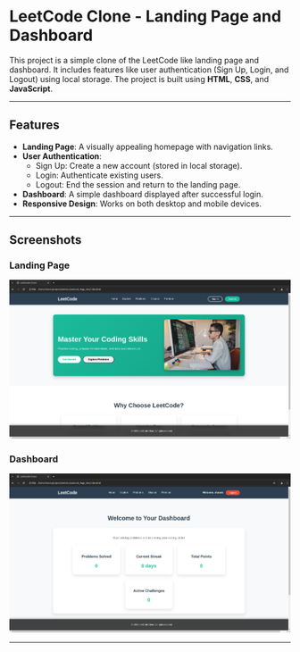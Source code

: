 # LeetCode Clone - Landing Page and Dashboard

This project is a simple clone of the LeetCode like landing page and dashboard. It includes features like user authentication (Sign Up, Login, and Logout) using local storage. The project is built using **HTML**, **CSS**, and **JavaScript**.

---

## Features

- **Landing Page**: A visually appealing homepage with navigation links.
- **User Authentication**:
  - Sign Up: Create a new account (stored in local storage).
  - Login: Authenticate existing users.
  - Logout: End the session and return to the landing page.
- **Dashboard**: A simple dashboard displayed after successful login.
- **Responsive Design**: Works on both desktop and mobile devices.

---

## Screenshots

### Landing Page
![Landing Page](./Screenshot%20from%202025-03-18%2013-19-02.png)

### Dashboard
![Dashboard](./Screenshot%20from%202025-03-18%2013-19-40.png)

---
